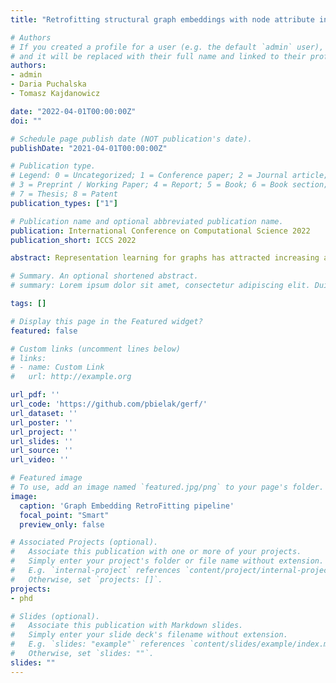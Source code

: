 ```yaml
---
title: "Retrofitting structural graph embeddings with node attribute information"

# Authors
# If you created a profile for a user (e.g. the default `admin` user), write the username (folder name) here 
# and it will be replaced with their full name and linked to their profile.
authors:
- admin
- Daria Puchalska
- Tomasz Kajdanowicz

date: "2022-04-01T00:00:00Z"
doi: ""

# Schedule page publish date (NOT publication's date).
publishDate: "2021-04-01T00:00:00Z"

# Publication type.
# Legend: 0 = Uncategorized; 1 = Conference paper; 2 = Journal article;
# 3 = Preprint / Working Paper; 4 = Report; 5 = Book; 6 = Book section;
# 7 = Thesis; 8 = Patent
publication_types: ["1"]

# Publication name and optional abbreviated publication name.
publication: International Conference on Computational Science 2022
publication_short: ICCS 2022

abstract: Representation learning for graphs has attracted increasing attention in recent years. In this paper, we define and study a new problem of learning attributed graph embeddings. Our setting considers how to update existing node representations from structural graph embedding methods when some additional node attributes are given. To this end, we propose Graph Embedding RetroFitting (GERF), a method that delivers a compound node embedding that follows both the graph structure and attribute space similarity. Unlike other attributed graph embedding methods, GERF is a novel representation learning method that does not require recalculation of the embedding from scratch but rather uses existing ones and retrofits the embedding according to neighborhoods defined by the graph structure and the node attributes space. Moreover, our approach keeps the same embedding space all the time and allows comparing the positions of embedding vectors and quantifying the impact of attributes on the representation update. Our GERF method updates embedding vectors by optimizing the invariance loss, graph neighbor loss, and attribute the neighbor loss to obtain high-quality embeddings. Experiments on WikiCS, Amazon-CS, Amazon-Photo, and Coauthor-CS datasets demonstrate that our proposed algorithm receives similar results compared to other state-of-the-art attributed graph embedding models despite working in retrofitting manner. 

# Summary. An optional shortened abstract.
# summary: Lorem ipsum dolor sit amet, consectetur adipiscing elit. Duis posuere tellus ac convallis placerat. Proin tincidunt magna sed ex sollicitudin condimentum.

tags: []

# Display this page in the Featured widget?
featured: false

# Custom links (uncomment lines below)
# links:
# - name: Custom Link
#   url: http://example.org

url_pdf: ''
url_code: 'https://github.com/pbielak/gerf/'
url_dataset: ''
url_poster: ''
url_project: ''
url_slides: ''
url_source: ''
url_video: ''

# Featured image
# To use, add an image named `featured.jpg/png` to your page's folder. 
image:
  caption: 'Graph Embedding RetroFitting pipeline'
  focal_point: "Smart"
  preview_only: false

# Associated Projects (optional).
#   Associate this publication with one or more of your projects.
#   Simply enter your project's folder or file name without extension.
#   E.g. `internal-project` references `content/project/internal-project/index.md`.
#   Otherwise, set `projects: []`.
projects:
- phd

# Slides (optional).
#   Associate this publication with Markdown slides.
#   Simply enter your slide deck's filename without extension.
#   E.g. `slides: "example"` references `content/slides/example/index.md`.
#   Otherwise, set `slides: ""`.
slides: ""
---
```


<!--{{% callout note %}}
Click the *Cite* button above to demo the feature to enable visitors to import publication metadata into their reference management software.
{{% /callout %}}

{{% callout note %}}
Create your slides in Markdown - click the *Slides* button to check out the example.
{{% /callout %}}

Supplementary notes can be added here, including [code, math, and images](https://wowchemy.com/docs/writing-markdown-latex/).-->
